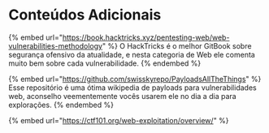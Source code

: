 # Conteúdos Adicionais

{% embed url="https://book.hacktricks.xyz/pentesting-web/web-vulnerabilities-methodology" %}
O HackTricks é o melhor GitBook sobre segurança ofensivo da atualidade, e nesta categoria de Web ele comenta muito bem sobre cada vulnerabilidade.
{% endembed %}

{% embed url="https://github.com/swisskyrepo/PayloadsAllTheThings" %}
Esse repositório é uma ótima wikipedia de payloads para vulnerabilidades web, aconselho veementemente vocês usarem ele no dia a dia para explorações.
{% endembed %}

{% embed url="https://ctf101.org/web-exploitation/overview/" %}
